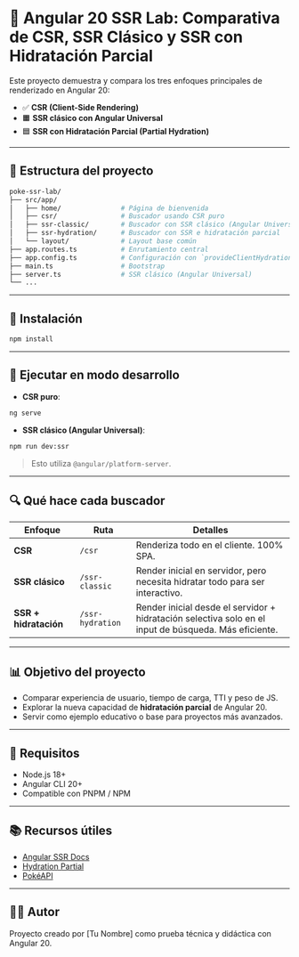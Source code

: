 # 🧪 Angular 20 SSR Lab: Comparativa de CSR, SSR Clásico y SSR con Hidratación Parcial

Este proyecto demuestra y compara los tres enfoques principales de renderizado en Angular 20:

- ✅ **CSR (Client-Side Rendering)**
- 🟧 **SSR clásico con Angular Universal**
- 🟦 **SSR con Hidratación Parcial (Partial Hydration)**

---

## 📁 Estructura del proyecto

```bash
poke-ssr-lab/
├── src/app/
│   ├── home/               # Página de bienvenida
│   ├── csr/                # Buscador usando CSR puro
│   ├── ssr-classic/        # Buscador con SSR clásico (Angular Universal)
│   ├── ssr-hydration/      # Buscador con SSR e hidratación parcial
│   └── layout/             # Layout base común
├── app.routes.ts           # Enrutamiento central
├── app.config.ts           # Configuración con `provideClientHydration`
├── main.ts                 # Bootstrap
├── server.ts               # SSR clásico (Angular Universal)
└── ...
```

---

## 🚀 Instalación

```bash
npm install
```

---

## 🧪 Ejecutar en modo desarrollo

- **CSR puro**:

```bash
ng serve
```

- **SSR clásico (Angular Universal)**:

```bash
npm run dev:ssr
```

> Esto utiliza `@angular/platform-server`.

---

## 🔍 Qué hace cada buscador

| Enfoque              | Ruta                 | Detalles |
|----------------------|----------------------|----------|
| **CSR**              | `/csr`               | Renderiza todo en el cliente. 100% SPA. |
| **SSR clásico**      | `/ssr-classic`       | Render inicial en servidor, pero necesita hidratar todo para ser interactivo. |
| **SSR + hidratación**| `/ssr-hydration`     | Render inicial desde el servidor + hidratación selectiva solo en el input de búsqueda. Más eficiente. |

---

## 📊 Objetivo del proyecto

- Comparar experiencia de usuario, tiempo de carga, TTI y peso de JS.
- Explorar la nueva capacidad de **hidratación parcial** de Angular 20.
- Servir como ejemplo educativo o base para proyectos más avanzados.

---

## 📎 Requisitos

- Node.js 18+
- Angular CLI 20+
- Compatible con PNPM / NPM

---

## 📚 Recursos útiles

- [Angular SSR Docs](https://angular.dev/guide/ssr)
- [Hydration Partial](https://angular.dev/guide/hydration)
- [PokéAPI](https://pokeapi.co/)

---

## 🧑‍💻 Autor

Proyecto creado por [Tu Nombre] como prueba técnica y didáctica con Angular 20.